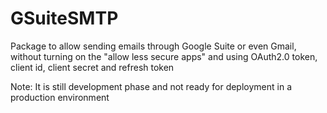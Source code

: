 # GSuiteSMTP
Package to allow sending emails through Google Suite or even Gmail, without turning on the "allow less secure apps" and using OAuth2.0 token, client id, client secret and refresh token

Note: It is still development phase and not ready for deployment in a production environment

